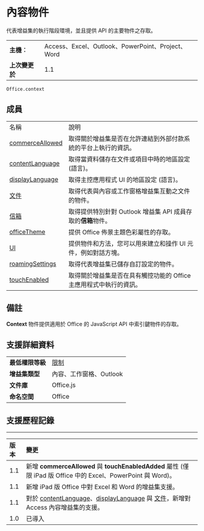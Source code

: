 
# 內容物件
代表增益集的執行階段環境，並且提供 API 的主要物件之存取。

|||
|:-----|:-----|
|**主機︰**|Access、Excel、Outlook、PowerPoint、Project、Word|
|**上次變更於**|1.1|

```
Office.context
```


## 成員

|||
|:-----|:-----|
|名稱|說明|
|[commerceAllowed](../../reference/shared/office.context.commerceallowed.md)|取得關於增益集是否在允許連結到外部付款系統的平台上執行的資訊。|
|[contentLanguage](../../reference/shared/office.context.contentlanguage.md)|取得當資料儲存在文件或項目中時的地區設定 (語言)。|
|[displayLanguage](../../reference/shared/office.context.displaylanguage.md)|取得主控應用程式 UI 的地區設定 (語言)。|
|[文件](../../reference/shared/office.context.document.md)|取得代表與內容或工作窗格增益集互動之文件的物件。|
|[信箱](../../reference/shared/office.context.mailbox.md)|取得提供特別針對 Outlook 增益集 API 成員存取的**信箱**物件。|
|[officeTheme](../../reference/shared/office.context.officetheme.md)|提供 Office 佈景主題色彩屬性的存取。|
|[UI](../../reference/shared/officeui)|提供物件和方法，您可以用來建立和操作 UI 元件，例如對話方塊。|
|[roamingSettings](../../reference/shared/office.context.roamingsettings.md)|取得代表增益集已儲存自訂設定的物件。|
|[touchEnabled](../../reference/shared/office.context.touchenabled.md)|取得關於增益集是否在具有觸控功能的 Office 主應用程式中執行的資訊。|

## 備註

**Context** 物件提供適用於 Office 的 JavaScript API 中索引鍵物件的存取。


## 支援詳細資料



|||
|:-----|:-----|
|**最低權限等級**|[限制](../../docs/develop/requesting-permissions-for-api-use-in-content-and-task-pane-add-ins.md)|
|**增益集類型**|內容、工作窗格、Outlook|
|**文件庫**|Office.js|
|**命名空間**|Office|

## 支援歷程記錄



****


|**版本**|**變更**|
|:-----|:-----|
|1.1|新增 **commerceAllowed** 與 **touchEnabledAdded** 屬性 (僅限 iPad 版 Office 中的 Excel、PowerPoint 與 Word)。|
|1.1|新增 iPad 版 Office 中對 Excel 和 Word 的增益集支援。|
|1.1|對於 [contentLanguage](../../reference/shared/office.context.contentlanguage.md)、[displayLanguage](../../reference/shared/office.context.displaylanguage.md) 與 [文件](../../reference/shared/office.context.document.md)，新增對 Access 內容增益集的支援。|
|1.0|已導入|
